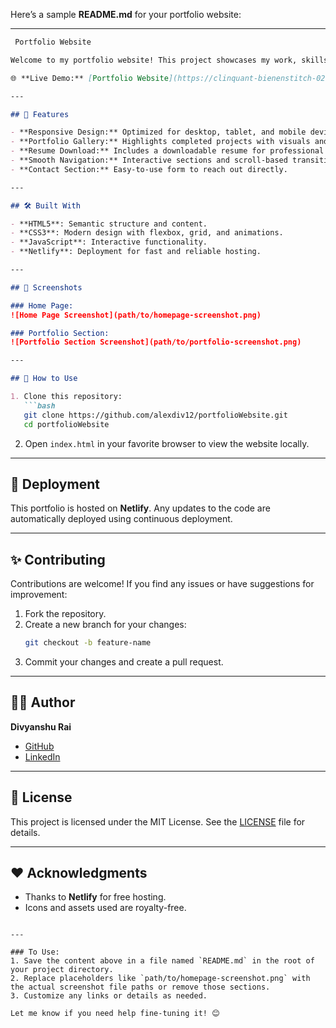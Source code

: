 Here’s a sample **README.md** for your portfolio website:

---

```markdown
 Portfolio Website

Welcome to my portfolio website! This project showcases my work, skills, and achievements as a web developer. It's built with modern web technologies to provide a seamless and visually appealing user experience.

🌐 **Live Demo:** [Portfolio Website](https://clinquant-bienenstitch-02faf8.netlify.app/)

---

## 🚀 Features

- **Responsive Design:** Optimized for desktop, tablet, and mobile devices.
- **Portfolio Gallery:** Highlights completed projects with visuals and descriptions.
- **Resume Download:** Includes a downloadable resume for professional overview.
- **Smooth Navigation:** Interactive sections and scroll-based transitions.
- **Contact Section:** Easy-to-use form to reach out directly.

---

## 🛠️ Built With

- **HTML5**: Semantic structure and content.
- **CSS3**: Modern design with flexbox, grid, and animations.
- **JavaScript**: Interactive functionality.
- **Netlify**: Deployment for fast and reliable hosting.

---

## 📸 Screenshots

### Home Page:
![Home Page Screenshot](path/to/homepage-screenshot.png)

### Portfolio Section:
![Portfolio Section Screenshot](path/to/portfolio-screenshot.png)

---

## 📄 How to Use

1. Clone this repository:
   ```bash
   git clone https://github.com/alexdiv12/portfolioWebsite.git
   cd portfolioWebsite
   ```
2. Open `index.html` in your favorite browser to view the website locally.

---

## 📝 Deployment

This portfolio is hosted on **Netlify**. Any updates to the code are automatically deployed using continuous deployment.

---

## ✨ Contributing

Contributions are welcome! If you find any issues or have suggestions for improvement:
1. Fork the repository.
2. Create a new branch for your changes:
   ```bash
   git checkout -b feature-name
   ```
3. Commit your changes and create a pull request.

---

## 🧑‍💻 Author

**Divyanshu Rai**

- [GitHub](https://github.com/alexdiv12)
- [LinkedIn](https://www.linkedin.com/in/your-linkedin-profile)

---

## 📜 License

This project is licensed under the MIT License. See the [LICENSE](LICENSE) file for details.

---

## ❤️ Acknowledgments

- Thanks to **Netlify** for free hosting.
- Icons and assets used are royalty-free.
```

---

### To Use:
1. Save the content above in a file named `README.md` in the root of your project directory.
2. Replace placeholders like `path/to/homepage-screenshot.png` with the actual screenshot file paths or remove those sections.
3. Customize any links or details as needed.

Let me know if you need help fine-tuning it! 😊
